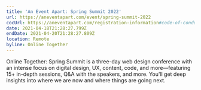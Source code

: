 ```yaml
---
title: 'An Event Apart: Spring Summit 2022'
url: https://aneventapart.com/event/spring-summit-2022
cocUrl: https://aneventapart.com/registration-information#code-of-conduct
date: 2021-04-18T21:28:27.799Z
endDate: 2021-04-20T21:28:27.809Z
location: Remote
byline: Online Together
---
```


Online Together: Spring Summit is a three-day web design conference with an intense focus on digital design, UX, content, code, and more—featuring 15+ in-depth sessions, Q&A with the speakers, and more. You'll get deep insights into where we are now and where things are going next.

